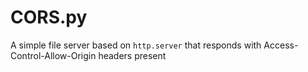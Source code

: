 # CORS.py
A simple file server based on `http.server` that responds with Access-Control-Allow-Origin headers present
